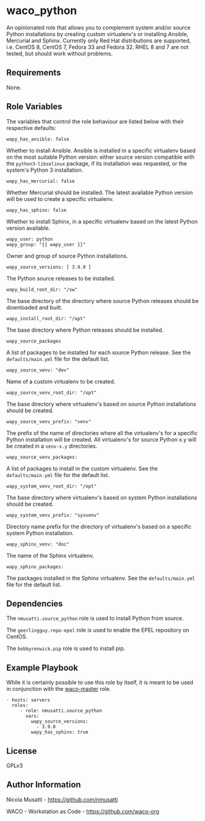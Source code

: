 waco_python
===========

An opinionated role that allows you to complement system and/or source Python
installations by creating custom virtualenv's or installing Ansible, Mercurial and Sphinx.
Currently only Red Hat distributions are supported, i.e. CentOS 8, CentOS 7, Fedora 33 and
Fedora 32. RHEL 8 and 7 are not tested, but should work without problems.

Requirements
------------

None.

Role Variables
--------------

The variables that control the role behaviour are listed below with their respective defaults:

    wapy_has_ansible: false

Whether to install Ansible. Ansible is installed in a specific virtualenv based on the most suitable
Python version: either source version compatible with the ``python3-libselinux`` package, if its
installation was requested, or the system's Python 3 installation.

    wapy_has_mercurial: false

Whether Mercurial should be installed. The latest available Python version will be used to create
a specific virtualenv.

    wapy_has_sphinx: false
    
Whether to install Sphinx, in a specific virtualenv based on the latest Python version available.

    wapy_user: python
    wapy_group: "{{ wapy_user }}"

Owner and group of source Python installations.

    wapy_source_versions: [ 3.9.0 ]

The Python source releases to be installed.

    wapy_build_root_dir: "/sw"

The base directory of the directory where source Python releases should be downloaded and built.

    wapy_install_root_dir: "/opt"
    
The base directory where Python releases should be installed.

    wapy_source_packages

A list of packages to be installed for each source Python release. See the ``defaults/main.yml``
file for the default list.

    wapy_source_venv: "dev"

Name of a custom virtualenv to be created.

    wapy_source_venv_root_dir: "/opt"

The base directory where virtualenv's based on source Python installations should be created.

    wapy_source_venv_prefix: "venv"

The prefix of the name of directories where all the virtualenv's for a specific Python installation
will be created. All virtualenv's for source Python x.y will be created in a ``venv-x.y``
directories.

    wapy_source_venv_packages:

A list of packages to install in the custom virtualenv. See the ``defaults/main.yml`` file for
the default list.

    wapy_system_venv_root_dir: "/opt"

The base directory where virtualenv's based on system Python installations should be created.

    wapy_system_venv_prefix: "sysvenv"

Directory name prefix for the directory of virtualenv's based on a specific system Python
installation.

    wapy_sphinx_venv: "doc"

The name of the Sphinx virtualenv.

    wapy_sphinx_packages:

The packages installed in the Sphinx virtualenv. See the ``defaults/main.yml`` file for the
default list.

Dependencies
------------

The ``nmusatti.source_python`` role is used to install Python from source.

The ``geerlingguy.repo-epel`` role is used to enable the EPEL repository on CentOS.

The ``bobbyrenwick.pip`` role is used to install pip.

Example Playbook
----------------

While it is certainly possible to use this role by itself, it is meant to be used in conjunction
with the [waco-master](https://github.com/waco-org/waco-master) role.

    - hosts: servers
      roles:
         - role: nmusatti.source_python
           vars:
             wapy_source_versions:
               - 3.9.0
             wapy_has_sphinx: true

License
-------

GPLv3

Author Information
------------------

Nicola Musatti - <https://github.com/nmusatti>

WACO - Workstation as Code - <https://github.com/waco-org>
